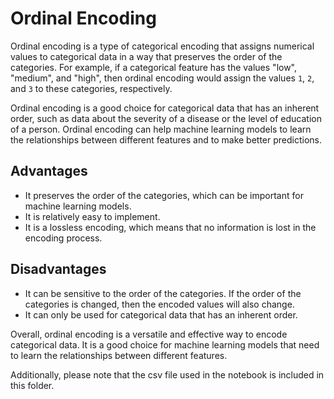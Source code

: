 <h1>Ordinal Encoding</h1>
<p>Ordinal encoding is a type of categorical encoding that assigns numerical values to categorical data in a way that preserves the order of the categories. For example, if a categorical feature has the values "low", "medium", and "high", then ordinal encoding would assign the values <code>1</code>, <code>2</code>, and <code>3</code> to these categories, respectively.</p>
<p>Ordinal encoding is a good choice for categorical data that has an inherent order, such as data about the severity of a disease or the level of education of a person. Ordinal encoding can help machine learning models to learn the relationships between different features and to make better predictions.</p>

<h2>Advantages</h2>
<ul>
<li>It preserves the order of the categories, which can be important for machine learning models.</li>
<li>It is relatively easy to implement.</li>
<li>It is a lossless encoding, which means that no information is lost in the encoding process.</li>
</ul>

<h2>Disadvantages</h2>
<ul>
<li>It can be sensitive to the order of the categories. If the order of the categories is changed, then the encoded values will also change.</li>
<li>It can only be used for categorical data that has an inherent order.</li>
</ul>
<p>Overall, ordinal encoding is a versatile and effective way to encode categorical data. It is a good choice for machine learning models that need to learn the relationships between different features.</p>

Additionally, please note that the csv file used in the notebook is included in this folder.

